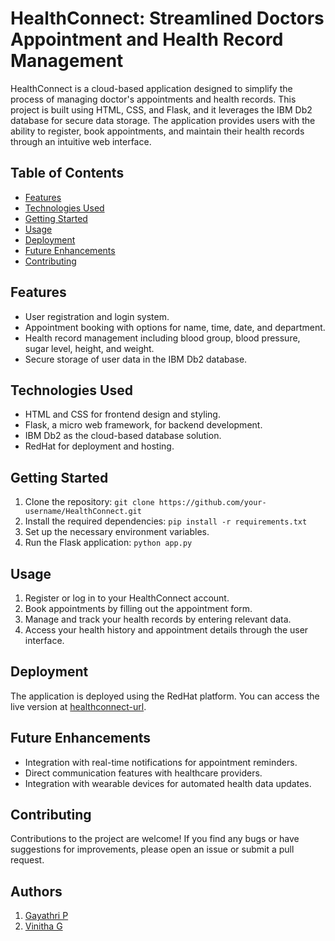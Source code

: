 # HealthConnect: Streamlined Doctors Appointment and Health Record Management

HealthConnect is a cloud-based application designed to simplify the process of managing doctor's appointments and health records. This project is built using HTML, CSS, and Flask, and it leverages the IBM Db2 database for secure data storage. The application provides users with the ability to register, book appointments, and maintain their health records through an intuitive web interface.

## Table of Contents

- [Features](#features)
- [Technologies Used](#technologies-used)
- [Getting Started](#getting-started)
- [Usage](#usage)
- [Deployment](#deployment)
- [Future Enhancements](#future-enhancements)
- [Contributing](#contributing)

## Features

- User registration and login system.
- Appointment booking with options for name, time, date, and department.
- Health record management including blood group, blood pressure, sugar level, height, and weight.
- Secure storage of user data in the IBM Db2 database.

## Technologies Used

- HTML and CSS for frontend design and styling.
- Flask, a micro web framework, for backend development.
- IBM Db2 as the cloud-based database solution.
- RedHat for deployment and hosting.

## Getting Started

1. Clone the repository: `git clone https://github.com/your-username/HealthConnect.git`
2. Install the required dependencies: `pip install -r requirements.txt`
3. Set up the necessary environment variables.
4. Run the Flask application: `python app.py`

## Usage

1. Register or log in to your HealthConnect account.
2. Book appointments by filling out the appointment form.
3. Manage and track your health records by entering relevant data.
4. Access your health history and appointment details through the user interface.

## Deployment

The application is deployed using the RedHat platform. You can access the live version at [healthconnect-url](https://healthconnect-vinithagovindaraj-dev.apps.sandbox-m4.g2pi.p1.openshiftapps.com/).

## Future Enhancements

- Integration with real-time notifications for appointment reminders.
- Direct communication features with healthcare providers.
- Integration with wearable devices for automated health data updates.

## Contributing

Contributions to the project are welcome! 
If you find any bugs or have suggestions for improvements, please open an issue or submit a pull request.

## Authors
1. [Gayathri P](https://github.com/gayathripalani2003) 
2. [Vinitha G](https://github.com/Vinithagowri)
